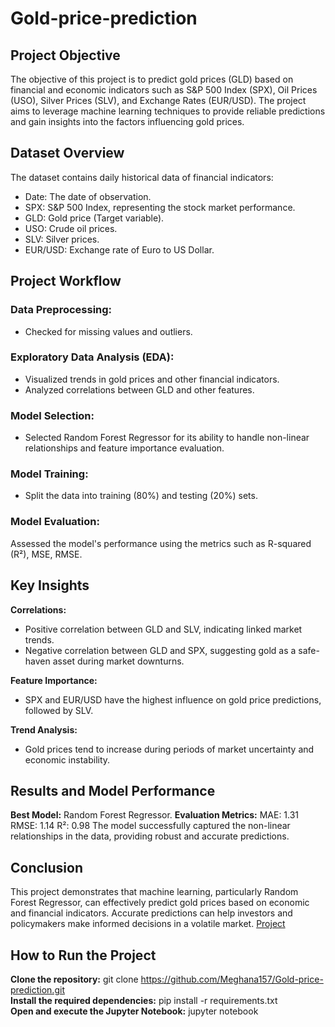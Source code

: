 # Gold-price-prediction
## Project Objective
The objective of this project is to predict gold prices (GLD) based on financial and economic indicators such as S&P 500 Index (SPX), Oil Prices (USO), Silver Prices (SLV), and Exchange Rates (EUR/USD). The project aims to leverage machine learning techniques to provide reliable predictions and gain insights into the factors influencing gold prices.

## Dataset Overview
The dataset contains daily historical data of financial indicators:

- Date: The date of observation.
- SPX: S&P 500 Index, representing the stock market performance.
- GLD: Gold price (Target variable).
- USO: Crude oil prices.
- SLV: Silver prices.
- EUR/USD: Exchange rate of Euro to US Dollar.

## Project Workflow
### Data Preprocessing:
- Checked for missing values and outliers.

### Exploratory Data Analysis (EDA):

- Visualized trends in gold prices and other financial indicators.
- Analyzed correlations between GLD and other features.
  
### Model Selection:

- Selected Random Forest Regressor for its ability to handle non-linear relationships and feature importance evaluation.
### Model Training:

- Split the data into training (80%) and testing (20%) sets.
  
### Model Evaluation:

Assessed the model's performance using the metrics such as R-squared (R²), MSE, RMSE.

## Key Insights
**Correlations:**
- Positive correlation between GLD and SLV, indicating linked market trends.
- Negative correlation between GLD and SPX, suggesting gold as a safe-haven asset during market downturns.

**Feature Importance:**
- SPX and EUR/USD have the highest influence on gold price predictions, followed by SLV.
  
**Trend Analysis:**
- Gold prices tend to increase during periods of market uncertainty and economic instability.

## Results and Model Performance
**Best Model:**  Random Forest Regressor.
**Evaluation Metrics:**
MAE: 1.31
RMSE: 1.14
R²: 0.98
The model successfully captured the non-linear relationships in the data, providing robust and accurate predictions.

## Conclusion
This project demonstrates that machine learning, particularly Random Forest Regressor, can effectively predict gold prices based on economic and financial indicators. Accurate predictions can help investors and policymakers make informed decisions in a volatile market.
<a href="">Project</a>


## How to Run the Project
**Clone the repository:**
git clone https://github.com/Meghana157/Gold-price-prediction.git  
**Install the required dependencies:**
pip install -r requirements.txt  
**Open and execute the Jupyter Notebook:**
jupyter notebook  







